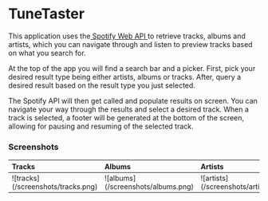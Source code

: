 # TuneTaster
This application uses the<a href="https://developer.spotify.com/web-api/"> Spotify Web API </a>to retrieve tracks, albums and artists, which you can navigate through and listen to preview tracks based on what you search for.<br>

At the top of the app you will find a search bar and a picker. First, pick your desired result type being either artists, albums or tracks. After, query a desired result based on the result type you just selected.<br>

The Spotify API will then get called and populate results on screen. You can navigate your way through the results and select a desired track.
When a track is selected, a footer will be generated at the bottom of the screen, allowing for pausing and resuming of the selected track.

<h3>Screenshots</h3>
<table>
<thread>
<tr>
<th align="left">Tracks</th>
<th align="left">Albums</th>
<th align="left">Artists</th>
</tr>
</thread>

<tbody>
<tr>
<td align="left">
![tracks](/screenshots/tracks.png)
</td>

<td align="left">
![albums](/screenshots/albums.png)
</td>

<td align="left">
![artists](/screenshots/artists.png)
</td>
</tr>
</tbody>

</table>